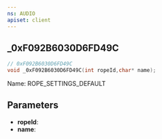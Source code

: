 ```yaml
---
ns: AUDIO
apiset: client
---
```

## _0xF092B6030D6FD49C

```c
// 0xF092B6030D6FD49C
void _0xF092B6030D6FD49C(int ropeId,char* name);
```

Name: ROPE_SETTINGS_DEFAULT

## Parameters
* **ropeId**:
* **name**:
